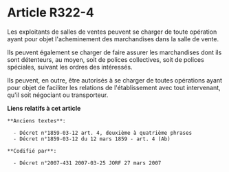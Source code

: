 # Article R322-4

Les exploitants de salles de ventes peuvent se charger de toute opération ayant pour objet l'acheminement des marchandises
dans la salle de vente.

Ils peuvent également se charger de faire assurer les marchandises dont ils sont détenteurs, au moyen, soit de polices
collectives, soit de polices spéciales, suivant les ordres des intéressés.

Ils peuvent, en outre, être autorisés à se charger de toutes opérations ayant pour objet de faciliter les relations de
l'établissement avec tout intervenant, qu'il soit négociant ou transporteur.

**Liens relatifs à cet article**

	**Anciens textes**:

	  - Décret n°1859-03-12 art. 4, deuxième à quatrième phrases
	  - Décret n°1859-03-12 du 12 mars 1859 - art. 4 (Ab)

	**Codifié par**:

	  - Décret n°2007-431 2007-03-25 JORF 27 mars 2007
